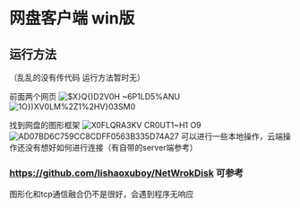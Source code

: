 # 网盘客户端 win版

## 运行方法
（乱乱的没有传代码 运行方法暂时无）

前面两个网页 
![$X}Q{)D2V0H ~6P1LD5%ANU](https://user-images.githubusercontent.com/88700632/174423388-b2848e22-fa3c-4d60-9377-5a3ddc4db0b0.png)
![1O})XV0LM%2Z1%2HV}03SM0](https://user-images.githubusercontent.com/88700632/174423390-5f49769f-3650-4f47-9d81-33940a27cc1d.png)


找到网盘的图形框架
![X0FLQRA3KV CR0UT1~H1 O9](https://user-images.githubusercontent.com/88700632/175346858-11e331b0-69e1-4583-b52f-a2e6d7f0ec0d.png)
![AD07BD6C759CC8CDFF0563B335D74A27](https://user-images.githubusercontent.com/88700632/175346881-2a5ac26c-4429-4fd9-959d-dd0f268c3994.jpg)
可以进行一些本地操作，云端操作还没有想好如何进行连接（有自带的server端参考）

### https://github.com/lishaoxuboy/NetWrokDisk  可参考

图形化和tcp通信融合仍不是很好，会遇到程序无响应
